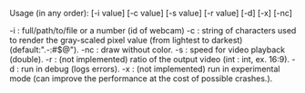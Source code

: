 Usage (in any order):
[-i value] [-c value] [-s value] [-r value] [-d] [-x] [-nc]

-i :    full/path/to/file or a number (id of webcam)
-c :    string of characters used to render the gray-scaled pixel value (from lightest to darkest) (default:".-:#$@").
-nc :   draw without color.
-s :    speed for video playback (double).
-r :    (not implemented) ratio of the output video (int : int, ex. 16:9).
-d :    run in debug (logs errors).
-x :    (not implemented) run in experimental mode (can improve the performance at the cost of possible crashes.).
